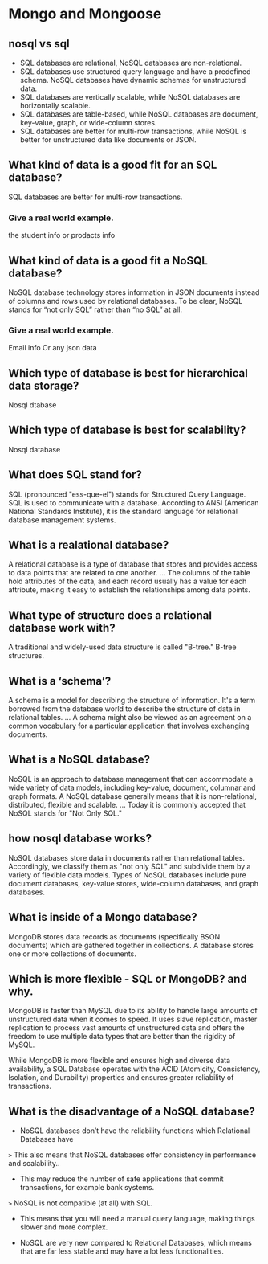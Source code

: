 # Mongo and Mongoose

## nosql vs sql

* SQL databases are relational, NoSQL databases are non-relational.
* SQL databases use structured query language and have a predefined schema. NoSQL databases have dynamic schemas for unstructured data.
* SQL databases are vertically scalable, while NoSQL databases are horizontally scalable.
* SQL databases are table-based, while NoSQL databases are document, key-value, graph, or wide-column stores.
* SQL databases are better for multi-row transactions, while NoSQL is better for unstructured data like documents or JSON.


##  What kind of data is a good fit for an SQL database?

SQL databases are better for multi-row transactions.

### Give a real world example.
the student info or prodacts info

## What kind of data is a good fit a NoSQL database?

NoSQL database technology stores information in JSON documents instead of columns and rows used by relational databases. To be clear, NoSQL stands for “not only SQL” rather than “no SQL” at all.

### Give a real world example.

Email info Or any json data

## Which type of database is best for hierarchical data storage?

Nosql dtabase

## Which type of database is best for scalability?
Nosql database

## What does SQL stand for?

SQL (pronounced "ess-que-el") stands for Structured Query Language. SQL is used to communicate with a database. According to ANSI (American National Standards Institute), it is the standard language for relational database management systems.

## What is a realational database?


A relational database is a type of database that stores and provides access to data points that are related to one another. ... The columns of the table hold attributes of the data, and each record usually has a value for each attribute, making it easy to establish the relationships among data points.

## What type of structure does a relational database work with?

A traditional and widely-used data structure is called "B-tree." B-tree structures.

## What is a ‘schema’?


A schema is a model for describing the structure of information. It's a term borrowed from the database world to describe the structure of data in relational tables. ... A schema might also be viewed as an agreement on a common vocabulary for a particular application that involves exchanging documents.

## What is a NoSQL database?

NoSQL is an approach to database management that can accommodate a wide variety of data models, including key-value, document, columnar and graph formats. A NoSQL database generally means that it is non-relational, distributed, flexible and scalable. ... Today it is commonly accepted that NoSQL stands for "Not Only SQL."

## how nosql database works?


NoSQL databases store data in documents rather than relational tables. Accordingly, we classify them as "not only SQL" and subdivide them by a variety of flexible data models. Types of NoSQL databases include pure document databases, key-value stores, wide-column databases, and graph databases.

## What is inside of a Mongo database?

MongoDB stores data records as documents (specifically BSON documents) which are gathered together in collections. A database stores one or more collections of documents.

## Which is more flexible - SQL or MongoDB? and why.


MongoDB is faster than MySQL due to its ability to handle large amounts of unstructured data when it comes to speed. It uses slave replication, master replication to process vast amounts of unstructured data and offers the freedom to use multiple data types that are better than the rigidity of MySQL.

While MongoDB is more flexible and ensures high and diverse data availability, a SQL Database operates with the ACID (Atomicity, Consistency, Isolation, and Durability) properties and ensures greater reliability of transactions.


## What is the disadvantage of a NoSQL database?

* NoSQL databases don’t have the reliability functions which Relational Databases have

`>` This also means that NoSQL databases offer consistency in performance and scalability..

* This may reduce the number of safe applications that commit transactions, for example bank systems.

`>` NoSQL is not compatible (at all) with SQL.

* This means that you will need a manual query language, making things slower and more complex.

* NoSQL are very new compared to Relational Databases, which means that are far less stable and may have a lot less functionalities.